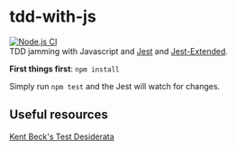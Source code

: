# tdd-with-js

[![Node.js CI](https://github.com/jamoroch/tdd-with-js/actions/workflows/node.js.yml/badge.svg)](https://github.com/jamoroch/tdd-with-js/actions/workflows/node.js.yml)  
TDD jamming with Javascript and [Jest](https://jestjs.io) and [Jest-Extended](https://github.com/jest-community/jest-extended).

**First things first**: `npm install`

Simply run `npm test` and the Jest will watch for changes.

## Useful resources

[Kent Beck's Test Desiderata](https://kentbeck.github.io/TestDesiderata/)
